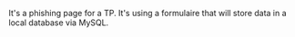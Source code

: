 It's a phishing page for a TP.
It's using a formulaire that will store data in a local database via MySQL.
